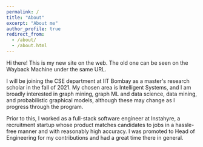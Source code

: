 ```yaml
---
permalink: /
title: "About"
excerpt: "About me"
author_profile: true
redirect_from: 
  - /about/
  - /about.html
---
```


Hi there! This is my new site on the web. The old one can be seen on the Wayback Machine under the same URL.

I will be joining the CSE department at IIT Bombay as a master's research scholar in the fall of 2021. My chosen area is Intelligent Systems, and I am broadly interested in graph mining, graph ML and data science, data mining, and probabilistic graphical models, although these may change as I progress through the program.

Prior to this, I worked as a full-stack software engineer at Instahyre, a recruitment startup whose product matches candidates to jobs in a hassle-free manner and with reasonably high accuracy. I was promoted to Head of Engineering for my contributions and had a great time there in general.
